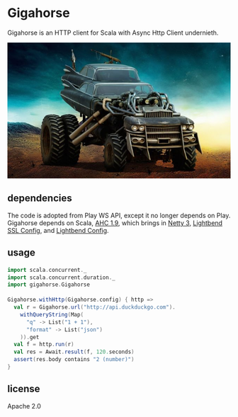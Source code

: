 Gigahorse
==========

Gigahorse is an HTTP client for Scala with Async Http Client undernieth.

![Giga Horse](gigahorse.jpg)

dependencies
------------

The code is adopted from Play WS API, except it no longer depends on Play.
Gigahorse depends on Scala, [AHC 1.9][ahc], which brings in [Netty 3][netty],
[Lightbend SSL Config][sslconfig], and [Lightbend Config][config].

usage
-----

```scala
import scala.concurrent._
import scala.concurrent.duration._
import gigahorse.Gigahorse

Gigahorse.withHttp(Gigahorse.config) { http =>
  val r = Gigahorse.url("http://api.duckduckgo.com").
    withQueryString(Map(
      "q" -> List("1 + 1"),
      "format" -> List("json")
    )).get
  val f = http.run(r)
  val res = Await.result(f, 120.seconds)
  assert(res.body contains "2 (number)")
}
```

license
-------

Apache 2.0

  [ahc]: https://github.com/AsyncHttpClient/async-http-client/tree/1.9.x
  [netty]: http://netty.io
  [sslconfig]: https://github.com/typesafehub/ssl-config
  [config]: https://github.com/typesafehub/config
